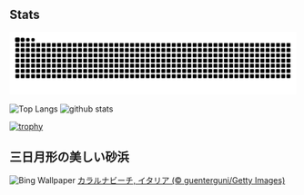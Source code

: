 ## Stats
<picture>
  <source media="(prefers-color-scheme: dark)" srcset="https://raw.githubusercontent.com/ba230t/ba230t/output/github-contribution-grid-snake-dark.svg">
  <source media="(prefers-color-scheme: light)" srcset="https://raw.githubusercontent.com/ba230t/ba230t/output/github-contribution-grid-snake.svg">
  <img alt="github contribution grid snake animation" src="https://raw.githubusercontent.com/ba230t/ba230t/output/github-contribution-grid-snake.svg">
</picture>

<p align="left">
  <img alt="Top Langs" height="150px" src="https://github-readme-stats.vercel.app/api/top-langs/?username=ba230t&layout=compact&theme=transparent" />
  <img alt="github stats" height="150px" src="https://github-readme-stats.vercel.app/api?username=ba230t&theme=transparent" />
</p>

[![trophy](https://github-profile-trophy.vercel.app/?username=ba230t&theme=transparent&column=7)](https://github.com/ryo-ma/github-profile-trophy)


<!-- Bing Wallpaper Start -->
## 三日月形の美しい砂浜
![Bing Wallpaper](https://www.bing.com/th?id=OHR.CalaLuna_JA-JP5500735927_1920x1080.jpg&rf=LaDigue_1920x1080.jpg&pid=hp)
[カラルナビーチ, イタリア (© guenterguni/Getty Images)](https://www.bing.com/search?q=%E3%82%AB%E3%83%A9%E3%83%AB%E3%83%8A%E3%83%93%E3%83%BC%E3%83%81%2c+%E3%82%B5%E3%83%AB%E3%83%87%E3%83%BC%E3%83%8B%E3%83%A3%2c+%E3%82%A4%E3%82%BF%E3%83%AA%E3%82%A2&form=hpcapt&filters=HpDate%3a%2220250603_1500%22)
<!-- Bing Wallpaper End -->
